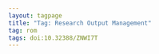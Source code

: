 ```yaml
---
layout: tagpage
title: "Tag: Research Output Management"
tag: rom
tags: doi:10.32388/ZNWI7T
---
```

